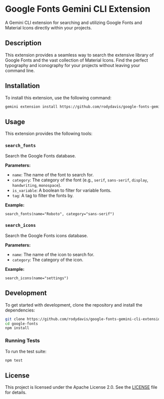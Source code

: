 # Google Fonts Gemini CLI Extension

A Gemini CLI extension for searching and utilizing Google Fonts and Material Icons directly within your projects.

## Description

This extension provides a seamless way to search the extensive library of Google Fonts and the vast collection of Material Icons. Find the perfect typography and iconography for your projects without leaving your command line.

## Installation

To install this extension, use the following command:

```bash
gemini extension install https://github.com/rodydavis/google-fonts-gemini-cli-extension
```

## Usage

This extension provides the following tools:

### `search_fonts`

Search the Google Fonts database.

**Parameters:**

*   `name`: The name of the font to search for.
*   `category`: The category of the font (e.g., `serif`, `sans-serif`, `display`, `handwriting`, `monospace`).
*   `is_variable`: A boolean to filter for variable fonts.
*   `tag`: A tag to filter the fonts by.

**Example:**

```
search_fonts(name="Roboto", category="sans-serif")
```

### `search_icons`

Search the Google Fonts icons database.

**Parameters:**

*   `name`: The name of the icon to search for.
*   `category`: The category of the icon.

**Example:**

```
search_icons(name="settings")
```

## Development

To get started with development, clone the repository and install the dependencies:

```bash
git clone https://github.com/rodydavis/google-fonts-gemini-cli-extension.git
cd google-fonts
npm install
```

### Running Tests

To run the test suite:

```bash
npm test
```

## License

This project is licensed under the Apache License 2.0. See the [LICENSE](LICENSE) file for details.
